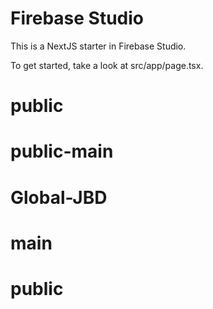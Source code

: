 # Firebase Studio

This is a NextJS starter in Firebase Studio.

To get started, take a look at src/app/page.tsx.
# public
# public-main
# Global-JBD
# main
# public
